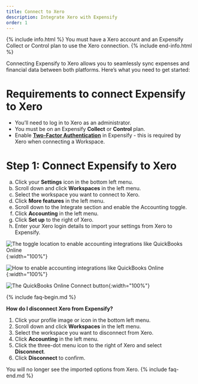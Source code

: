 ```yaml
---
title: Connect to Xero
description: Integrate Xero with Expensify
order: 1
---
```


{% include info.html %}
You must have a Xero account and an Expensify Collect or Control plan to use the Xero connection.
{% include end-info.html %}
 
Connecting Expensify to Xero allows you to seamlessly sync expenses and financial data between both platforms. Here’s what you need to get started:

# Requirements to connect Expensify to Xero

- You’ll need to log in to Xero as an administrator.
- You must be on an Expensify **Collect** or **Control** plan.
- Enable **[Two-Factor Authentication](https://help.expensify.com/articles/new-expensify/settings/Enable-Two-Factor-Authentication)** in Expensify - this is required by Xero when connecting a Workspace.

# Step 1: Connect Expensify to Xero

<ol type="a">
   <li>Click your <b>Settings</b> icon in the bottom left menu.</li>
   <li>Scroll down and click <b>Workspaces</b> in the left menu.</li>
   <li>Select the workspace you want to connect to Xero.</li>
   <li>Click <b>More features</b> in the left menu.</li>
   <li>Scroll down to the Integrate section and enable the Accounting toggle.</li>
   <li>Click <b>Accounting</b> in the left menu.</li>
   <li>Click <b>Set up</b> to the right of Xero.</li>
   <li>Enter your Xero login details to import your settings from Xero to Expensify.</li>
</ol>

![The toggle location to enable accounting integrations like QuickBooks Online]({{site.url}}/assets/images/ExpensifyHelp-Xero-1.png){:width="100%"}

![How to enable accounting integrations like QuickBooks Online]({{site.url}}/assets/images/ExpensifyHelp-Xero-2.png){:width="100%"}

![The QuickBooks Online Connect button]({{site.url}}/assets/images/ExpensifyHelp-Xero-3.png){:width="100%"}

{% include faq-begin.md %}

**How do I disconnect Xero from Expensify?**

1. Click your profile image or icon in the bottom left menu.
2. Scroll down and click **Workspaces** in the left menu. 
3. Select the workspace you want to disconnect from Xero. 
4. Click **Accounting** in the left menu.
5. Click the three-dot menu icon to the right of Xero and select **Disconnect**.
6. Click **Disconnect** to confirm. 

You will no longer see the imported options from Xero.
{% include faq-end.md %}
